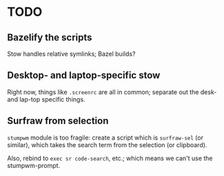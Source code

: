 # TODO

## Bazelify the scripts

Stow handles relative symlinks; Bazel builds?

## Desktop- and laptop-specific stow

Right now, things like `.screenrc` are all in common; separate out the desk- and
lap-top specific things.

## Surfraw from selection

`stumpwm` module is too fragile: create a script which is `surfraw-sel` (or
similar), which takes the search term from the selection (or clipboard).

Also, rebind to `exec sr code-search`, etc.; which means we can't use the
stumpwm-prompt.
